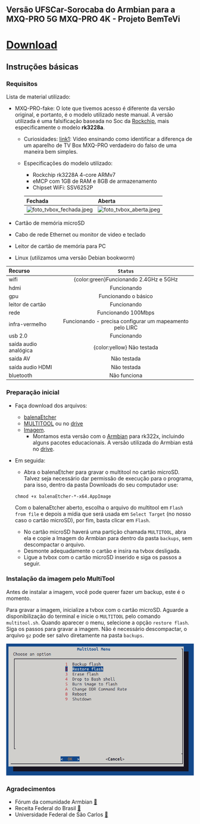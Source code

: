 ## Versão UFSCar-Sorocaba do Armbian para a MXQ-PRO 5G MXQ-PRO 4K - Projeto BemTeVi

# [Download](https://drive.google.com)


## Instruções básicas


### Requisitos

Lista de material utilizado:

* MXQ-PRO-fake: O lote que tivemos acesso é diferente da versão original, e portanto, é o modelo utilizado neste manual. A versão utilizada é uma falsificação baseada no Soc da [Rockchip](http://www.rock-chips.com/), mais especificamente o modelo **rk3228a**.
    * Curiosidades: 
    [link1](https://www.youtube.com/watch?v=mR09TfH5lRk): Vídeo ensinando como identificar a diferença de um aparelho de TV Box MXQ-PRO verdadeiro do falso de uma maneira bem simples.
    
    * Especificações do modelo utilizado:  
        * Rockchip rk3228A 4-core ARMv7
        * eMCP com 1GB de RAM e 8GB de armazenamento
        * Chipset WiFi: SSV6252P
        
        |Fechada|Aberta|
        |---|---|
        |![foto_tvbox_fechada.jpeg](./files/foto_tvbox_fechada.jpeg)|![foto_tvbox_aberta.jpeg](./files/foto_tvbox_aberta.jpeg)|
  
* Cartão de memória microSD
* Cabo de rede Ethernet ou monitor de video e teclado
* Leitor de cartão de memória para PC
* Linux (utilizamos uma versão Debian bookworm)

| Recurso | `Status` |
| :---         |     :---:      |
| wifi | {color:green}Funcionando 2.4GHz e 5GHz |
| hdmi | Funcionando |
| gpu | Funcionando o básico |
| leitor de cartão | Funcionando |
| rede | Funcionando 100Mbps|
| infra-vermelho | Funcionando - precisa configurar um mapeamento pelo LIRC|
| usb 2.0 | Funcionando |
| saída audio analógica | {color:yellow} Não testada |
| saída AV | Não testada |
| saída audio HDMI | Não testada |
| bluetooth | Não funciona |

### Preparação inicial
* Faça download dos arquivos:
  * [balenaEtcher](https://www.balena.io/etcher#download-etcher)
  * [MULTITOOL](https://users.armbian.com/jock/rk322x/multitool/multitool.img.xz) ou no [drive](https://drive.google.com/file/d/171dTZnzH7SuXP05Jb02D3EdcoAz8H8At/view?usp=sharing)
  * [Imagem](https://drive.google.com/).
    * Montamos esta versão com o [Armbian](https://github.com/armbian/community/) para rk322x, incluindo alguns pacotes educacionais. A versão utilizada do Armbian está no [drive](https://drive.google.com/drive).

* Em seguida:
    * Abra o balenaEtcher para gravar o multitool no cartão microSD. Talvez seja necessário dar permissão de execução para o programa, para isso, dentro da pasta Downloads do seu computador use:
    ```
    chmod +x balenaEtcher-*-x64.AppImage
    ```
    Com o balenaEtcher aberto, escolha o arquivo do multitool em `Flash from file` e depois a mídia que será usada em `Select Target` (no nosso caso o cartão microSD), por fim, basta clicar em `Flash`.
    
    * No cartão microSD haverá uma partição chamada `MULTITOOL`, abra ela e copie a Imagem do Armbian para dentro da pasta `backups`, sem descompactar o arquivo.
    * Desmonte adequadamente o cartão e insira na tvbox desligada.
    * Ligue a tvbox com o cartão microSD inserido e siga os passos a seguir.

### Instalação da imagem pelo MultiTool

Antes de instalar a imagem, você pode querer fazer um backup, este é o momento. 

Para gravar a imagem, inicialize a tvbox com o cartão microSD. Aguarde a disponibilização do terminal e inicie o `MULTITOOL` pelo comando `multitool.sh`. Quando aparecer o menu, selecione a opção `restore flash`. Siga os passos para gravar a imagem. Não é necessário descompactar, o arquivo `gz` pode ser salvo diretamente na pasta `backups`.


![multitool-burn3.png](./files/multitool.png)



### Agradecimentos

* Fórum da comunidade Armbian [:link:](https://forum.armbian.com/topic/12656-csc-armbian-for-rk322x-tv-boxes/)
* Receita Federal do Brasil [:link:](https://www.gov.br/receitafederal/pt-br)
* Universidade Federal de São Carlos [:link:](http://ufscar.br)
 

